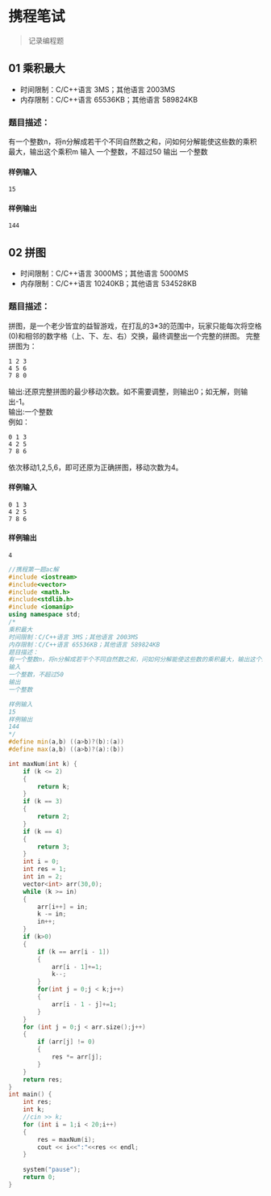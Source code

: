 # 携程笔试
>记录编程题
## 01 乘积最大
* 时间限制：C/C++语言 3MS；其他语言 2003MS
* 内存限制：C/C++语言 65536KB；其他语言 589824KB
### 题目描述：
有一个整数n，将n分解成若干个不同自然数之和，问如何分解能使这些数的乘积最大，输出这个乘积m
输入
一个整数，不超过50
输出
一个整数

#### 样例输入
```
15
```
#### 样例输出
```
144
```

## 02 拼图
* 时间限制：C/C++语言 3000MS；其他语言 5000MS
* 内存限制：C/C++语言 10240KB；其他语言 534528KB
### 题目描述：
拼图，是一个老少皆宜的益智游戏，在打乱的3*3的范围中，玩家只能每次将空格(0)和相邻的数字格（上、下、左、右）交换，最终调整出一个完整的拼图。
完整拼图为：
```
1 2 3  
4 5 6  
7 8 0 
```
输出:还原完整拼图的最少移动次数。如不需要调整，则输出0；如无解，则输出-1。  
输出:一个整数  
例如：  
```
0 1 3  
4 2 5  
7 8 6
```
依次移动1,2,5,6，即可还原为正确拼图，移动次数为4。
#### 样例输入  
```
0 1 3  
4 2 5  
7 8 6
```
#### 样例输出  
```
4
```

```C++
//携程第一题ac解
#include <iostream> 
#include<vector>
#include <math.h>
#include<stdlib.h>
#include <iomanip>
using namespace std;
/*
乘积最大
时间限制：C/C++语言 3MS；其他语言 2003MS
内存限制：C/C++语言 65536KB；其他语言 589824KB
题目描述：
有一个整数n，将n分解成若干个不同自然数之和，问如何分解能使这些数的乘积最大，输出这个乘积m
输入
一个整数，不超过50
输出
一个整数

样例输入
15
样例输出
144
*/
#define min(a,b) ((a>b)?(b):(a))
#define max(a,b) ((a>b)?(a):(b))

int maxNum(int k) {
	if (k <= 2)
	{
		return k;
	}
	if (k == 3)
	{
		return 2;
	}
	if (k == 4)
	{
		return 3;
	}
	int i = 0;
	int res = 1;
	int in = 2;
	vector<int> arr(30,0);
	while (k >= in)
	{
		arr[i++] = in;
		k -= in;
		in++;
	}
	if (k>0)
	{
		if (k == arr[i - 1])
		{
			arr[i - 1]+=1;
			k--;
		}
		for(int j = 0;j < k;j++)
		{
			arr[i - 1 - j]+=1;
		}
	}
	for (int j = 0;j < arr.size();j++)
	{
		if (arr[j] != 0)
		{
			res *= arr[j];
		}
	}
	return res;
}
int main() {
	int res;
	int k;
	//cin >> k;
	for (int i = 1;i < 20;i++)
	{
		res = maxNum(i);
		cout << i<<":"<<res << endl;
	}
	
	system("pause");
	return 0;
}
```

